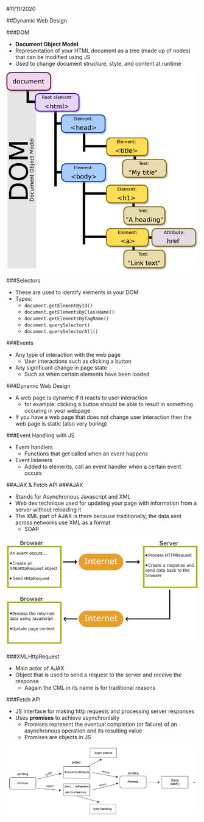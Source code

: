 #11/11/2020

##Dynamic Web Design

###DOM
- **Document Object Model**
- Representation of your HTML document as a tree (made up of nodes) that can be modified using JS
- Used to change document structure, style, and content at runtime

![DOM](./images/DOM.png)

###Selectors
- These are used to identify elements in your DOM
- Types:
	- `document.getElementById()`
	- `document.getElementsByClassName()`
	- `document.getElementsByTagName()`
	- `document.querySelector()`
	- `document.querySelectorAll()`

###Events
- Any type of interaction with the web page
	- User interactions such as clicking a button
- Any significant change in page state
	- Such as when certain elements have been loaded

###Dynamic Web Design
- A web page is dynamic if it reacts to user interaction
	- for example: clicking a button should be able to result in something occuring in your webpage
- If you have a web page that does not change user interaction then the web page is static (also very boring)

###Event Handling with JS
- Event handlers
	- Functions that get called when an event happens
- Event listeners
	- Added to elements, call an event handler when a certain event occurs

##AJAX & Fetch API
###AJAX
- Stands for Asynchronous Javascript and XML
- Web dev technique used for updating your page with information from a server without reloading it
- The XML part of AJAX is there because traditionally, the data sent across networks use XML as a format
	- SOAP

![AJAX](./images/AJAX.gif)

###XMLHttpRequest
- Main actor of AJAX
- Object that is used to send a request to the server and receive the response
	- Aagain the CML in its name is for traditional reasons

###Fetch API
- JS Interface for making http requests and processing server responses
- Uses **promises** to achieve asynchronisity
	- Promises represent the eventual completion (or failure) of an asynchronous operation and its resulting value
	- Promises are objects in JS

![Promises](./images/promises.png)

